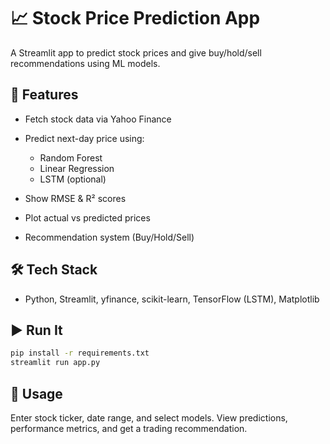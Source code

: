 # 📈 Stock Price Prediction App

A Streamlit app to predict stock prices and give buy/hold/sell recommendations using ML models.

## 🚀 Features

* Fetch stock data via Yahoo Finance
* Predict next-day price using:

  * Random Forest
  * Linear Regression
  * LSTM (optional)
* Show RMSE & R² scores
* Plot actual vs predicted prices
* Recommendation system (Buy/Hold/Sell)

## 🛠️ Tech Stack

* Python, Streamlit, yfinance, scikit-learn, TensorFlow (LSTM), Matplotlib

## ▶️ Run It

```bash
pip install -r requirements.txt
streamlit run app.py
```

## 📝 Usage

Enter stock ticker, date range, and select models. View predictions, performance metrics, and get a trading recommendation.
